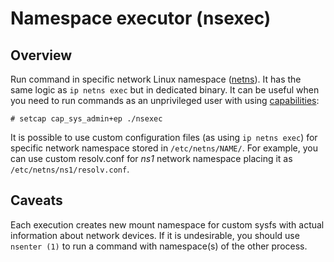 # Namespace executor (nsexec)

## Overview

Run command in specific network Linux namespace ([netns](https://lwn.net/Articles/580893/)). It has the same logic as ```ip netns exec``` but in dedicated binary. It can be useful when you need to run commands as an unprivileged user with using [capabilities](http://man7.org/linux/man-pages/man7/capabilities.7.html):
```
# setcap cap_sys_admin+ep ./nsexec
```
It is possible to use custom configuration files (as using ```ip netns exec```) for specific network namespace stored in ```/etc/netns/NAME/```. For example, you can use custom resolv.conf for *ns1* network namespace placing it as ```/etc/netns/ns1/resolv.conf```.

## Caveats

Each execution creates new mount namespace for custom sysfs with actual information about network devices. If it is undesirable, you should use ```nsenter (1)``` to run a command with namespace(s) of the other process.
